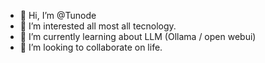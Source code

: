 - 👋 Hi, I’m @Tunode
- 👀 I’m interested all most all tecnology.
- 🌱 I’m currently learning about LLM (Ollama / open webui)
- 💞️ I’m looking to collaborate on life.

<!---
Tunode/Tunode is a ✨ special ✨ repository because its `README.md` (this file) appears on your GitHub profile.
You can click the Preview link to take a look at your changes.
--->
